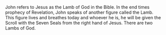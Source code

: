 John refers to Jesus as the Lamb of God in the Bible. In the end times prophecy of Revelation, John speaks of another figure called the Lamb. This figure lives and breathes today and whoever he is, he will be given the Scroll with the Seven Seals from the right hand of Jesus. There are two Lambs of God.
